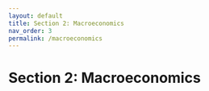 ```yaml
---
layout: default
title: Section 2: Macroeconomics
nav_order: 3
permalink: /macroeconomics
---
```


# Section 2: Macroeconomics
